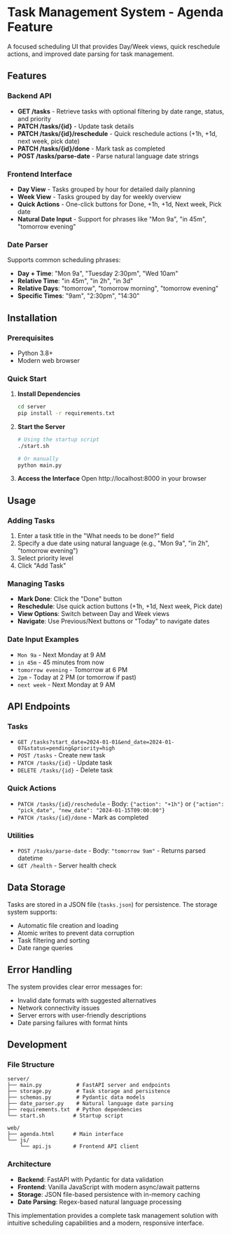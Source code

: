 # Task Management System - Agenda Feature

A focused scheduling UI that provides Day/Week views, quick reschedule actions, and improved date parsing for task management.

## Features

### Backend API
- **GET /tasks** - Retrieve tasks with optional filtering by date range, status, and priority
- **PATCH /tasks/{id}** - Update task details  
- **PATCH /tasks/{id}/reschedule** - Quick reschedule actions (+1h, +1d, next week, pick date)
- **PATCH /tasks/{id}/done** - Mark task as completed
- **POST /tasks/parse-date** - Parse natural language date strings

### Frontend Interface
- **Day View** - Tasks grouped by hour for detailed daily planning
- **Week View** - Tasks grouped by day for weekly overview
- **Quick Actions** - One-click buttons for Done, +1h, +1d, Next week, Pick date
- **Natural Date Input** - Support for phrases like "Mon 9a", "in 45m", "tomorrow evening"

### Date Parser
Supports common scheduling phrases:
- **Day + Time**: "Mon 9a", "Tuesday 2:30pm", "Wed 10am"
- **Relative Time**: "in 45m", "in 2h", "in 3d"
- **Relative Days**: "tomorrow", "tomorrow morning", "tomorrow evening"
- **Specific Times**: "9am", "2:30pm", "14:30"

## Installation

### Prerequisites
- Python 3.8+
- Modern web browser

### Quick Start

1. **Install Dependencies**
   ```bash
   cd server
   pip install -r requirements.txt
   ```

2. **Start the Server**
   ```bash
   # Using the startup script
   ./start.sh
   
   # Or manually
   python main.py
   ```

3. **Access the Interface**
   Open http://localhost:8000 in your browser

## Usage

### Adding Tasks
1. Enter a task title in the "What needs to be done?" field
2. Specify a due date using natural language (e.g., "Mon 9a", "in 2h", "tomorrow evening")
3. Select priority level
4. Click "Add Task"

### Managing Tasks
- **Mark Done**: Click the "Done" button
- **Reschedule**: Use quick action buttons (+1h, +1d, Next week, Pick date)
- **View Options**: Switch between Day and Week views
- **Navigate**: Use Previous/Next buttons or "Today" to navigate dates

### Date Input Examples
- `Mon 9a` - Next Monday at 9 AM
- `in 45m` - 45 minutes from now
- `tomorrow evening` - Tomorrow at 6 PM
- `2pm` - Today at 2 PM (or tomorrow if past)
- `next week` - Next Monday at 9 AM

## API Endpoints

### Tasks
- `GET /tasks?start_date=2024-01-01&end_date=2024-01-07&status=pending&priority=high`
- `POST /tasks` - Create new task
- `PATCH /tasks/{id}` - Update task
- `DELETE /tasks/{id}` - Delete task

### Quick Actions
- `PATCH /tasks/{id}/reschedule` - Body: `{"action": "+1h"}` or `{"action": "pick_date", "new_date": "2024-01-15T09:00:00"}`
- `PATCH /tasks/{id}/done` - Mark as completed

### Utilities
- `POST /tasks/parse-date` - Body: `"tomorrow 9am"` - Returns parsed datetime
- `GET /health` - Server health check

## Data Storage

Tasks are stored in a JSON file (`tasks.json`) for persistence. The storage system supports:
- Automatic file creation and loading
- Atomic writes to prevent data corruption
- Task filtering and sorting
- Date range queries

## Error Handling

The system provides clear error messages for:
- Invalid date formats with suggested alternatives
- Network connectivity issues
- Server errors with user-friendly descriptions
- Date parsing failures with format hints

## Development

### File Structure
```
server/
├── main.py           # FastAPI server and endpoints
├── storage.py        # Task storage and persistence
├── schemas.py        # Pydantic data models
├── date_parser.py    # Natural language date parsing
├── requirements.txt  # Python dependencies
└── start.sh         # Startup script

web/
├── agenda.html      # Main interface
└── js/
    └── api.js       # Frontend API client
```

### Architecture
- **Backend**: FastAPI with Pydantic for data validation
- **Frontend**: Vanilla JavaScript with modern async/await patterns
- **Storage**: JSON file-based persistence with in-memory caching
- **Date Parsing**: Regex-based natural language processing

This implementation provides a complete task management solution with intuitive scheduling capabilities and a modern, responsive interface.